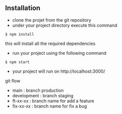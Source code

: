 
## Installation

* clone the projet from the git repository 
* under your project directory execute this command 

```
$ npm install 
```
this will install all the required dependencies 

* run your project using the following command 

```
$ npm start
```
 
 * your project will run on http://localhost:3000/

git flow

* main : branch production
* development : branch staging
* ft-xx-xx : branch name for add a feature
* fix-xx-xx : branch name for fix a bug


